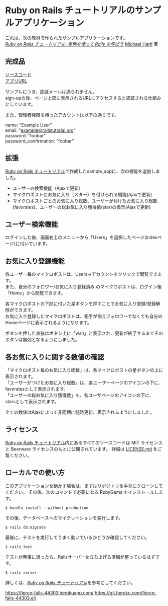 # Ruby on Rails チュートリアルのサンプルアプリケーション

これは、次の教材で作られたサンプルアプリケーションです。   
[*Ruby on Rails チュートリアル: 実例を使って Rails を学ぼう*](http://railstutorial.jp/)
[Michael Hartl](http://www.michaelhartl.com/) 著

## 完成品

[ソースコード](https://github.com/Yuki-Tani/Rails_lerning)  
[アプリURL](https://fierce-falls-44303.herokuapp.com/)  

サンプルにつき、認証メールは送られません。  
sign-upの後、ページ上部に表示されるURLにアクセスすると認証される仕組みにしています。  

また、管理者権限を持ったアカウントは以下の通りです。  

name:  "Example User"  
email: "example@railstutorial.org"  
password:              "foobar"  
password_confirmation: "foobar"  

## 拡張
[Ruby on Rails チュートリアル](http://railstutorial.jp/)で作成したsample_appに、次の機能を追加しました。

* ユーザーの検索機能（Ajaxで更新）  
* マイクロポストにお気に入り（スター）を付けられる機能(Ajaxで更新)  
* マイクロポストごとのお気に入り総数、ユーザーが付けたお気に入り総数(favorates)、ユーザーの総お気に入り獲得数(star)の表示(Ajaxで更新)  

## ユーザー検索機能

ログインした後、画面右上のメニューから「Users」を選択したページ(indexページ)に付いています。  

## お気に入り登録機能

各ユーザー毎のマイクロポストは、Users->アカウントをクリックで閲覧できます。  
また、自分のフォロワー/お気に入り登録済み のマイクロポストは、ログイン後 「Home」から閲覧できます。  

各マイクロポストの下部に付いた星ボタンを押すことでお気に入り登録/登録解除ができます。  
お気に入り登録したマイクロポストは、相手が例えフォロワーでなくても自分のHomeページに表示されるようになります。  

ボタンを押した直後はボタン上に「wait」と表示され、更新が終了するまでそのボタンは無効となるようにしました。  

## 各お気に入りに関する数値の確認

「マイクロポスト毎のお気に入り総数」は、各マイクロポストの星ボタンの上に表示されます。  
「ユーザーがつけたお気に入り総数」は、各ユーザーページのアイコンの下に、favoratesとして表示されます。  
「ユーザーの総お気に入り獲得数」も、各ユーザページのアイコンの下に、starsとして表示されます。  

全ての数値はAjaxによって非同期に随時更新、表示されるようにしました。

## ライセンス

[Ruby on Rails チュートリアル](http://railstutorial.jp/)内にあるすべてのソースコードは
MIT ライセンスと Beerware ライセンスのもとに公開されています。
詳細は [LICENSE.md](LICENSE.md) をご覧ください。

## ローカルでの使い方

このアプリケーションを動かす場合は、まずはリポジトリを手元にクローンしてください。
その後、次のコマンドで必要になる RubyGems をインストールします。

```
$ bundle install --without production
```

その後、データベースへのマイグレーションを実行します。

```
$ rails db:migrate
```

最後に、テストを実行してうまく動いているかどうか確認してください。

```
$ rails test
```

テストが無事に通ったら、Railsサーバーを立ち上げる準備が整っているはずです。

```
$ rails server
```

詳しくは、[*Ruby on Rails チュートリアル*](http://railstutorial.jp/)を参考にしてください。

https://fierce-falls-44303.herokuapp.com/
https://git.heroku.com/fierce-falls-44303.git  
